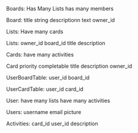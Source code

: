 Boards: 
  Has Many Lists
  has many members

Board: 
  title string
  descriptionn text
  owner_id

Lists:
  Have many cards

Lists: 
  owner_id
  board_id
  title
  description

Cards:
  have many activities

Card
  priority
  completable
  title
  description
  owner_id

UserBoardTable:
  user_id 
  board_id

UserCardTable:
  user_id
  card_id

User:
  have many lists
  have many activities

Users: 
  username
  email
  picture


Activities: 
  card_id
  user_id
  description
